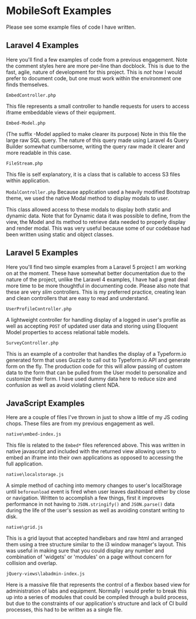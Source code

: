 # MobileSoft Examples

Please see some example files of code I have written.

## Laravel 4 Examples

Here you'll find a few examples of code from a previous engagement. Note the comment styles here are more per-line than docblock. This is due to the fast, agile, nature of development for this project. This is *not* how I would prefer to document code, but one must work within the environment one finds themselves.

`EmbedController.php`

This file represents a small controller to handle requests for users to access iframe embeddable views of their equipment.

`Embed-Model.php`

(The suffix -Model applied to make clearer its purpose)
Note in this file the large raw SQL query. The nature of this query made using Laravel 4s Query Builder somewhat cumbersome, writing the query raw made it clearer and more readable in this case. 

`FileStream.php`

This file is self explanatory, it is a class that is callable to access S3 files within application.

`ModalController.php`
Because application used a heavily modified Bootstrap theme, we used the native Modal method to display modals to user. 

This class allowed access to these modals to display both static and dynamic data. Note that for Dynamic data it was possible to define, from the view, the Model and its method to retrieve data needed to properly display and render modal. This was very useful because some of our codebase had been written using static and object classes.


## Laravel 5 Examples

Here you'll find two simple examples from a Laravel 5 project I am working on at the moment. These have somewhat better documentation due to the nature of the project, unlike the Laravel 4 examples, I have had a great deal more time to be more thoughtful in documenting code. 
Please also note that these are very *slim* controllers. This is my preferred practice, creating lean and clean controllers that are easy to read and understand. 

`UserProfileController.php`

A lightweight controller for handling display of a logged in user's profile as well as accepting `POST` of updated user data and storing using Eloquent Model properties to access relational table models.

`SurveyController.php`

This is an example of a controller that handles the display of a Typeform.io generated form that uses Guzzle to call out to Typeform.io API and generate form on the fly. The production code for this will allow passing of custom data to the form that can be pulled from the User model to personalize and customize their form. I have used dummy data here to reduce size and confusion as well as avoid violating client NDA.


## JavaScript Examples

Here are a couple of files I've thrown in just to show a little of my JS coding chops. These files are from my previous engagement as well.

`native\embed-index.js`

This file is related to the `Embed*` files referenced above. This was written in native javascript and included with the returned view allowing users to embed an iframe into their own applications as opposed to accessing the full application.

`native\localstorage.js`

A simple method of caching into memory changes to user's localStorage until `beforeunload` event is fired when user leaves dashboard either by close or navigation. Written to accomplish a few things, first it improves performance in not having to `JSON.stringify()` and `JSON.parse()` data during the life of the user's session as well as avoiding constant writing to disk. 

`native\grid.js`

This is a grid layout that accepted handlebars and raw html and arranged them using a tree structure similar to the i3 window manager's layout. This was useful in making sure that you could display any number and combination of 'widgets' or 'modules' on a page without concern for collision and overlap.

`jQuery-views\labadmin-index.js`

Here is a massive file that represents the control of a flexbox based view for administration of labs and equipment. Normally I would prefer to break this up into a series of modules that could be compiled through a build process, but due to the constraints of our application's structure and lack of CI build processes, this had to be written as a single file. 

